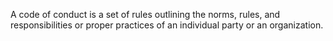 A code of conduct is a set of rules outlining the norms, rules, and responsibilities or proper practices of an individual party or an organization.
